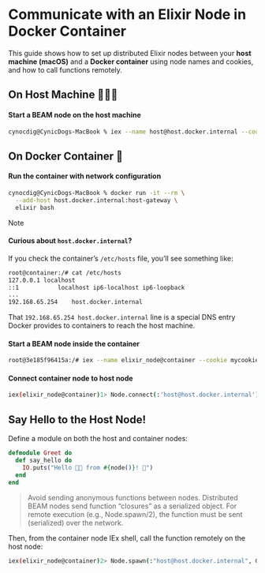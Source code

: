 # Communicate with an Elixir Node in Docker Container
This guide shows how to set up distributed Elixir nodes between your **host machine (macOS)** and a **Docker container** using node names and cookies, and how to call functions remotely.


## On Host Machine 🧑🏻‍💻 

#### Start a BEAM node on the host machine

```bash
cynocdig@CynicDogs-MacBook % iex --name host@host.docker.internal --cookie mycookie
````

## On Docker Container 🐋

#### Run the container with network configuration

```bash
cynocdig@CynicDogs-MacBook % docker run -it --rm \
  --add-host host.docker.internal:host-gateway \
  elixir bash
```

> [!NOTE]
> #### Curious about `host.docker.internal`?
>
> If you check the container’s `/etc/hosts` file, you’ll see something like:
> ```bash
> root@container:/# cat /etc/hosts
> 127.0.0.1	localhost
> ::1	        localhost ip6-localhost ip6-loopback
> ...
> 192.168.65.254	host.docker.internal
> ```
> That `192.168.65.254 host.docker.internal`  line is a special DNS entry Docker provides to containers to reach the host machine.

#### Start a BEAM node inside the container
```bash
root@3e185f96415a:/# iex --name elixir_node@container --cookie mycookie
```

#### Connect container node to host node
```bash
iex(elixir_node@container)1> Node.connect(:'host@host.docker.internal')
```

## Say Hello to the Host Node!

Define a module on both the host and container nodes:

```elixir
defmodule Greet do
  def say_hello do
    IO.puts("Hello 👋🏻 from #{node()}! 🐋")
  end
end
```
> Avoid sending anonymous functions between nodes. Distributed BEAM nodes send function “closures” as a serialized object. For remote execution (e.g., Node.spawn/2), the function must be sent (serialized) over the network.
 
Then, from the container node IEx shell, call the function remotely on the host node:

```bash
iex(elixir_node@container)2> Node.spawn(:"host@host.docker.internal", Greet, :say_hello, [])
```
